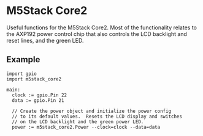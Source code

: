 # M5Stack Core2

Useful functions for the M5Stack Core2.  Most of the
functionality relates to the AXP192 power control chip
that also controls the LCD backlight and reset lines,
and the green LED.

## Example

```
import gpio
import m5stack_core2

main:
  clock := gpio.Pin 22
  data := gpio.Pin 21

  // Create the power object and initialize the power config
  // to its default values.  Resets the LCD display and switches
  // on the LCD backlight and the green power LED.
  power := m5stack_core2.Power --clock=clock --data=data
```

